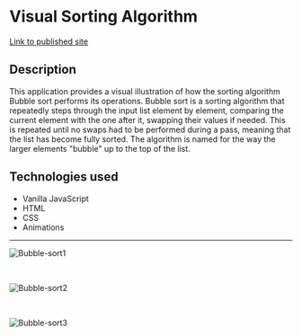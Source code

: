 # Visual Sorting Algorithm

[Link to published site](https://annaaxelsson051.github.io/Visual-Sorting-Algorithms/)

## Description

This application provides a visual illustration of how the sorting algorithm Bubble sort performs its operations. Bubble sort is a sorting algorithm that repeatedly steps through the input list element by element, comparing the current element with the one after it, swapping their values if needed. This is repeated until no swaps had to be performed during a pass, meaning that the list has become fully sorted. The algorithm is named for the way the larger elements "bubble" up to the top of the list. 

## Technologies used

- Vanilla JavaScript
- HTML
- CSS
- Animations

---

 ![Bubble-sort1](https://user-images.githubusercontent.com/103879144/225031921-2ba3a755-58be-4615-84a2-90597e5c49c6.png)

<br>

![Bubble-sort2](https://user-images.githubusercontent.com/103879144/225032060-54576fbb-25fc-4589-833c-e3d1dda831b8.png)

<br>

 ![Bubble-sort3](https://user-images.githubusercontent.com/103879144/225032157-7fa308ed-4065-49c8-9837-a535f8492a50.png)

